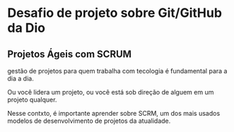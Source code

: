 # Desafio de projeto sobre Git/GitHub da Dio
## Projetos Ágeis com SCRUM
gestão de projetos para quem trabalha com tecologia é fundamental para a dia a dia.

Ou você lidera um projeto, ou você está sob direção de alguem em um projeto qualquer. 

Nesse contxto, é importante aprender sobre SCRM, um dos mais usados modelos de desenvolvimento de projetos da atualidade.  
